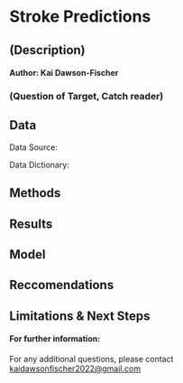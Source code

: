 # Stroke Predictions
## (Description)
#### Author: Kai Dawson-Fischer
### (Question of Target, Catch reader)

## Data 
Data Source:

Data Dictionary:

## Methods

## Results

## Model

## Reccomendations

## Limitations & Next Steps

#### For further information:
For any additional questions, please contact kaidawsonfischer2022@gmail.com
